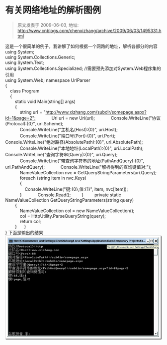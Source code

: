 # 有关网络地址的解析图例 
> 原文发表于 2009-06-03, 地址: http://www.cnblogs.com/chenxizhang/archive/2009/06/03/1495331.html 


这是一个很简单的例子，我讲解了如何根据一个网路的地址，解析各部分的内容 using System;  
using System.Collections.Generic;  
using System.Text;  
using System.Collections.Specialized; //需要预先添加对System.Web程序集的引用  
using System.Web; namespace UrlParser  
{  
    class Program  
    {  
        static void Main(string[] args)  
        {  
            string url = "<http://www.xizhang.com/subdir/somepage.aspx?id=1&page=2";>             Uri uri = new Uri(url);             Console.WriteLine("协议(Protocal):{0}", uri.Scheme);  
            Console.WriteLine("主机名(Host):{0}", uri.Host);  
            Console.WriteLine("端口号(Port):{0}", uri.Port);             Console.WriteLine("绝对路径(AbsolutePath):{0}", uri.AbsolutePath);  
            Console.WriteLine("本地地址(LocalPath):{0}", uri.LocalPath);             Console.WriteLine("查询字符串(Query):{0}", uri.Query);  
            Console.WriteLine("带查询字符串的地址(PathAndQuery):{0}", uri.PathAndQuery);             Console.WriteLine("解析得到的查询键值对:");  
            NameValueCollection nvc = GetQueryStringParameters(uri.Query);  
            foreach (string item in nvc.Keys)  
            {  
                Console.WriteLine("键:{0},值:{1}", item, nvc[item]);  
            }             Console.Read();         }         private static NameValueCollection GetQueryStringParameters(string query)  
        {  
            NameValueCollection col = new NameValueCollection();  
            col = HttpUtility.ParseQueryString(query);  
            return col;  
        }      }  
} 下面是输出的结果 [![image](./images/1495331-image_thumb.png "image")](http://images.cnblogs.com/cnblogs_com/chenxizhang/WindowsLiveWriter/1461ea612507_CAB3/image_2.png)





























